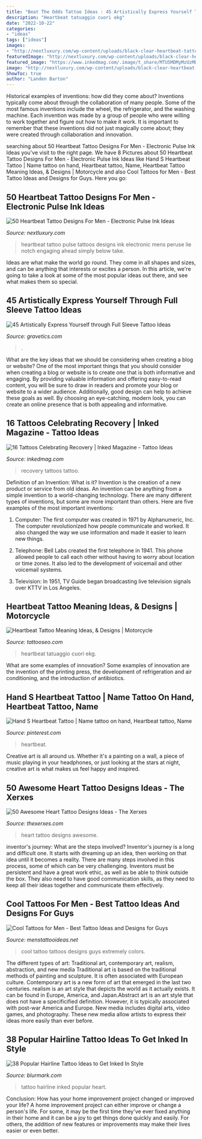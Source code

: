 ```yaml
---
title: "Beat The Odds Tattoo Ideas : 45 Artistically Express Yourself Through Full Sleeve Tattoo Ideas"
description: "Heartbeat tatuaggio cuori ekg"
date: "2022-10-22"
categories:
- "ideas"
tags: ["ideas"]
images:
- "http://nextluxury.com/wp-content/uploads/black-clear-heartbeat-tattoo-male-biceps.jpg"
featuredImage: "http://nextluxury.com/wp-content/uploads/black-clear-heartbeat-tattoo-male-biceps.jpg"
featured_image: "https://www.inkedmag.com/.image/t_share/MTU5MDMyMzUzMDY0MjMyNzI4/tattoo-we-live-with-the-scars-we-choose.jpg"
image: "http://nextluxury.com/wp-content/uploads/black-clear-heartbeat-tattoo-male-biceps.jpg"
ShowToc: true
author: "Landen Barton"
---
```



Historical examples of inventions: how did they come about?
Inventions typically come about through the collaboration of many people. Some of the most famous inventions include the wheel, the refrigerator, and the washing machine. Each invention was made by a group of people who were willing to work together and figure out how to make it work. It is important to remember that these inventions did not just magically come about; they were created through collaboration and innovation.

	

		
searching about 50 Heartbeat Tattoo Designs For Men - Electronic Pulse Ink Ideas you've visit to the right page. We have 8 Pictures about 50 Heartbeat Tattoo Designs For Men - Electronic Pulse Ink Ideas like Hand S Heartbeat Tattoo | Name tattoo on hand, Heartbeat tattoo, Name, Heartbeat Tattoo Meaning Ideas, &amp; Designs | Motorcycle and also Cool Tattoos for Men - Best Tattoo Ideas and Designs for Guys. Here you go:
		
    
## 50 Heartbeat Tattoo Designs For Men - Electronic Pulse Ink Ideas

<img loading=lazy src="http://nextluxury.com/wp-content/uploads/black-clear-heartbeat-tattoo-male-biceps.jpg" onerror="this.onerror=null;this.src='https://tse2.mm.bing.net/th?id=OIP.Rn4iJBI1nQHBK3dXNObSrAHaG7&amp;pid=15.1';" alt="50 Heartbeat Tattoo Designs For Men - Electronic Pulse Ink Ideas">

_Source: nextluxury.com_

>heartbeat tattoo pulse tattoos designs ink electronic mens peruse lie notch engaging ahead simply below take. 

	

Ideas are what make the world go round. They come in all shapes and sizes, and can be anything that interests or excites a person. In this article, we're going to take a look at some of the most popular ideas out there, and see what makes them so special.

    
## 45 Artistically Express Yourself Through Full Sleeve Tattoo Ideas

<img loading=lazy src="https://www.gravetics.com/wp-content/uploads/2017/04/dotworktattoo-lineworktattoo-fullsleevetattoo-mandalatattoo-pattern-armour.jpg" onerror="this.onerror=null;this.src='https://tse4.mm.bing.net/th?id=OIP.5Td0PjkfqFfP-fU7TnuHlgHaGD&amp;pid=15.1';" alt="45 Artistically Express Yourself through Full Sleeve Tattoo Ideas">

_Source: gravetics.com_

>. 

	

What are the key ideas that we should be considering when creating a blog or website?
One of the most important things that you should consider when creating a blog or website is to create one that is both informative and engaging. By providing valuable information and offering easy-to-read content, you will be sure to draw in readers and promote your blog or website to a wider audience. Additionally, good design can help to achieve these goals as well. By choosing an eye-catching, modern look, you can create an online presence that is both appealing and informative.

    
## 16 Tattoos Celebrating Recovery | Inked Magazine - Tattoo Ideas

<img loading=lazy src="https://www.inkedmag.com/.image/t_share/MTU5MDMyMzUzMDY0MjMyNzI4/tattoo-we-live-with-the-scars-we-choose.jpg" onerror="this.onerror=null;this.src='https://tse1.mm.bing.net/th?id=OIP.b0mI6sUpS0Ikh_qzrS7-mAHaHa&amp;pid=15.1';" alt="16 Tattoos Celebrating Recovery | Inked Magazine - Tattoo Ideas">

_Source: inkedmag.com_

>recovery tattoos tattoo. 

	

Definition of an Invention: What is it?
Invention is the creation of a new product or service from old ideas. An invention can be anything from a simple invention to a world-changing technology. There are many different types of inventions, but some are more important than others. Here are five examples of the most important inventions: 
1) Computer: The first computer was created in 1971 by Alphanumeric, Inc. The computer revolutionized how people communicate and worked. It also changed the way we use information and made it easier to learn new things.

2) Telephone: Bell Labs created the first telephone in 1941. This phone allowed people to call each other without having to worry about location or time zones. It also led to the development of voicemail and other voicemail systems.

3) Television: In 1951, TV Guide began broadcasting live television signals over KTTV in Los Angeles.

    
## Heartbeat Tattoo Meaning Ideas, &amp; Designs | Motorcycle

<img loading=lazy src="https://www.tattooseo.com/wp-content/uploads/2017/02/Heartbeat-Tattoo-Meaning-15.jpg" onerror="this.onerror=null;this.src='https://tse4.mm.bing.net/th?id=OIP.lmiJ0aRf7q73jF2gfo_CCwAAAA&amp;pid=15.1';" alt="Heartbeat Tattoo Meaning Ideas, &amp; Designs | Motorcycle">

_Source: tattooseo.com_

>heartbeat tatuaggio cuori ekg. 

	

What are some examples of innovation?
Some examples of innovation are the invention of the printing press, the development of refrigeration and air conditioning, and the introduction of antibiotics.

    
## Hand S Heartbeat Tattoo | Name Tattoo On Hand, Heartbeat Tattoo, Name

<img loading=lazy src="https://i.pinimg.com/736x/ac/dc/c1/acdcc13290ec07875818610e19a85918.jpg" onerror="this.onerror=null;this.src='https://tse2.mm.bing.net/th?id=OIP.6kqUaeGuLG7tiTRp66mawwHaIA&amp;pid=15.1';" alt="Hand S Heartbeat Tattoo | Name tattoo on hand, Heartbeat tattoo, Name">

_Source: pinterest.com_

>heartbeat. 

	

Creative art is all around us. Whether it's a painting on a wall, a piece of music playing in your headphones, or just looking at the stars at night, creative art is what makes us feel happy and inspired.

    
## 50 Awesome Heart Tattoo Designs Ideas - The Xerxes

<img loading=lazy src="http://thexerxes.com/wp-content/uploads/2015/12/Heart-Tattoo-Ideas-22.jpg" onerror="this.onerror=null;this.src='https://tse3.mm.bing.net/th?id=OIP.BlbhIYGUY4liGSgpcExA5gHaJ4&amp;pid=15.1';" alt="50 Awesome Heart Tattoo Designs Ideas - The Xerxes">

_Source: thexerxes.com_

>heart tattoo designs awesome. 

	

inventor's journey: What are the steps involved?
Inventor's journey is a long and difficult one. It starts with dreaming up an idea, then working on that idea until it becomes a reality. There are many steps involved in this process, some of which can be very challenging. Inventors must be persistent and have a great work ethic, as well as be able to think outside the box. They also need to have good communication skills, as they need to keep all their ideas together and communicate them effectively.

    
## Cool Tattoos For Men - Best Tattoo Ideas And Designs For Guys

<img loading=lazy src="http://www.menstattooideas.net/tattooimages/2015/06/cool-tattoo-33.jpg" onerror="this.onerror=null;this.src='https://tse1.mm.bing.net/th?id=OIP.K9WEt70Q2pyaeoxAyCnUWQHaLI&amp;pid=15.1';" alt="Cool Tattoos for Men - Best Tattoo Ideas and Designs for Guys">

_Source: menstattooideas.net_

>cool tattoo tattoos designs guys extremely colors. 

	

The different types of art: Traditional art, contemporary art, realism, abstraction, and new media
Traditional art is based on the traditional methods of painting and sculpture. It is often associated with European culture. Contemporary art is a new form of art that emerged in the last two centuries. realism is an art style that depicts the world as it actually exists. It can be found in Europe, America, and Japan.Abstract art is an art style that does not have a specificified definition. However, it is typically associated with post-war America and Europe. New media includes digital arts, video games, and photography. These new media allow artists to express their ideas more easily than ever before.

    
## 38 Popular Hairline Tattoo Ideas To Get Inked In Style

<img loading=lazy src="https://www.blurmark.com/wp-content/uploads/2017/05/Gorgeous-Hairline-Tattoo.jpg" onerror="this.onerror=null;this.src='https://tse2.mm.bing.net/th?id=OIP.F09UIqieHU830NAx_4Iz3QHaI4&amp;pid=15.1';" alt="38 Popular Hairline Tattoo Ideas to Get Inked In Style">

_Source: blurmark.com_

>tattoo hairline inked popular heart. 

	

Conclusion: How has your home improvement project changed or improved your life?
A home improvement project can either improve or change a person's life. For some, it may be the first time they've ever fixed anything in their home and it can be a joy to get things done quickly and easily. For others, the addition of new features or improvements may make their lives easier or even better.

